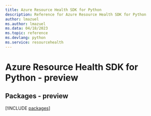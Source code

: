 ```yaml
---
title: Azure Resource Health SDK for Python
description: Reference for Azure Resource Health SDK for Python
author: lmazuel
ms.author: lmazuel
ms.data: 04/18/2023
ms.topic: reference
ms.devlang: python
ms.service: resourcehealth
---
```

# Azure Resource Health SDK for Python - preview
## Packages - preview
[!INCLUDE [packages](resource-health-index.md)]